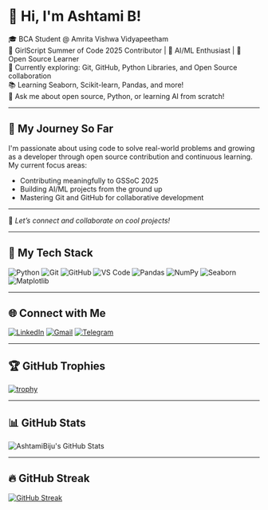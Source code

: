 # 👋 Hi, I'm Ashtami B!

🎓 BCA Student @ Amrita Vishwa Vidyapeetham  
🌟 GirlScript Summer of Code 2025 Contributor | 🤖 AI/ML Enthusiast | 🧠 Open Source Learner  
🔭 Currently exploring: Git, GitHub, Python Libraries, and Open Source collaboration  
📚 Learning Seaborn, Scikit-learn, Pandas, and more!  
💬 Ask me about open source, Python, or learning AI from scratch!

---

## 🚀 My Journey So Far
I'm passionate about using code to solve real-world problems and growing as a developer through open source contribution and continuous learning.  
My current focus areas:
- Contributing meaningfully to GSSoC 2025
- Building AI/ML projects from the ground up
- Mastering Git and GitHub for collaborative development

---

📌 *Let’s connect and collaborate on cool projects!*

---

## 🧠 My Tech Stack

![Python](https://img.shields.io/badge/Python-3776AB?style=for-the-badge&logo=python&logoColor=white)
![Git](https://img.shields.io/badge/Git-F05032?style=for-the-badge&logo=git&logoColor=white)
![GitHub](https://img.shields.io/badge/GitHub-181717?style=for-the-badge&logo=github&logoColor=white)
![VS Code](https://img.shields.io/badge/VSCode-007ACC?style=for-the-badge&logo=visual-studio-code&logoColor=white)
![Pandas](https://img.shields.io/badge/Pandas-150458?style=for-the-badge&logo=pandas&logoColor=white)
![NumPy](https://img.shields.io/badge/Numpy-013243?style=for-the-badge&logo=numpy&logoColor=white)
![Seaborn](https://img.shields.io/badge/Seaborn-3776AB?style=for-the-badge&logo=python&logoColor=white)
![Matplotlib](https://img.shields.io/badge/Matplotlib-11557C?style=for-the-badge&logo=python&logoColor=white)

---

## 🌐 Connect with Me

[![LinkedIn](https://img.shields.io/badge/LinkedIn-blue?style=for-the-badge&logo=linkedin&logoColor=white)](https://www.linkedin.com/in/ashtami-b-3a9042323)
[![Gmail](https://img.shields.io/badge/Gmail-D14836?style=for-the-badge&logo=gmail&logoColor=white)](mailto:Ashtamibiju123@gmail.com)
[![Telegram](https://img.shields.io/badge/Telegram-2CA5E0?style=for-the-badge&logo=telegram&logoColor=white)](https://t.me/AshtamiB)

---

## 🏆 GitHub Trophies
[![trophy](https://github-profile-trophy.vercel.app/?username=AshtamiBiju&theme=onedark)](https://github.com/ryo-ma/github-profile-trophy)

---

## 📊 GitHub Stats
![AshtamiBiju's GitHub Stats](https://github-readme-stats.vercel.app/api?username=AshtamiBiju&show_icons=true&theme=tokyonight)

---

## 🔥 GitHub Streak
[![GitHub Streak](https://streak-stats.demolab.com?user=AshtamiBiju&theme=tokyonight&hide_border=true)](https://git.io/streak-stats)
